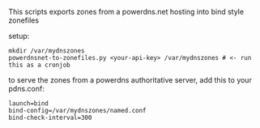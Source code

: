 This scripts exports zones from a powerdns.net hosting into bind style zonefiles

setup:


    mkdir /var/mydnszones
    powerdnsnet-to-zonefiles.py <your-api-key> /var/mydnszones # <- run this as a cronjob 



to serve the zones from a powerdns authoritative server, add this to your pdns.conf:

    launch=bind
    bind-config=/var/mydnszones/named.conf
    bind-check-interval=300
    


